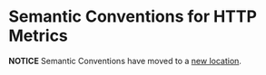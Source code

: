 # Semantic Conventions for HTTP Metrics

**NOTICE** Semantic Conventions have moved to a
[new location](http://github.com/open-telemetry/semantic-conventions).
